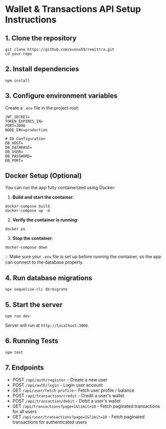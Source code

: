 # Wallet & Transactions API Setup Instructions

## 1. Clone the repository

```
git clone https://github.com/xunna59/remittra.git
cd your-repo
```

## 2. Install dependencies

```
npm install
```

## 3. Configure environment variables

Create a `.env` file in the project root:

```
JWT_SECRET=
TOKEN_EXPIRES_IN=
PORT=3000
NODE_ENV=production

# Db Configuration
DB_HOST=
DB_DATABASE=
DB_USER=
DB_PASSWORD=
DB_PORT=
```

## Docker Setup (Optional)

You can run the app fully containerized using Docker:

1. **Build and start the container**:

```
docker-compose build
docker-compose up -d
```

2. **Verify the container is running**:

```
docker ps
```

3. **Stop the container**:

```
docker-compose down
```

💡 Make sure your `.env` file is set up before running the container, so the app can connect to the database properly.

## 4. Run database migrations

```
npx sequelize-cli db:migrate
```

## 5. Start the server

```
npm run dev
```

Server will run at `http://localhost:3000`.

## 6. Running Tests

```
npm test
```

## 7. Endpoints

* POST `/api/auth/register` - Create a new user
* POST `/api/auth/login` - Login user account
* GET  `/api/user/fetch-profile` - Fetch user profile / balance
* POST `/api/transaction/credit` - Credit a user's wallet
* POST `/api/transaction/debit` - Debit a user's wallet
* GET `/api/transactions?page=1&limit=10` - Fetch paginated transactions for all users
* GET `/api/user/transactions?page=1&limit=10` - Fetch paginated transactions for authenticated users
